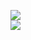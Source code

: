 [![](https://img.shields.io/badge/Made%20With-Github%20Spray-lightgrey.svg?style=for-the-badge&logo=github)](https://github.com/Annihil/github-spray#21336)  
[![](https://i.imgur.com/2DrTn0Z.gif)](https://github.com/Annihil/github-spray)